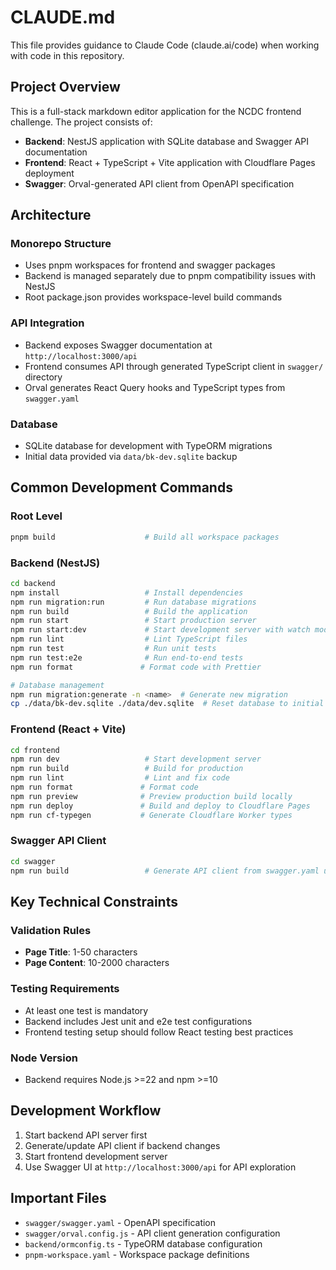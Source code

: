 # CLAUDE.md

This file provides guidance to Claude Code (claude.ai/code) when working with code in this repository.

## Project Overview

This is a full-stack markdown editor application for the NCDC frontend challenge. The project consists of:

- **Backend**: NestJS application with SQLite database and Swagger API documentation
- **Frontend**: React + TypeScript + Vite application with Cloudflare Pages deployment
- **Swagger**: Orval-generated API client from OpenAPI specification

## Architecture

### Monorepo Structure
- Uses pnpm workspaces for frontend and swagger packages
- Backend is managed separately due to pnpm compatibility issues with NestJS
- Root package.json provides workspace-level build commands

### API Integration
- Backend exposes Swagger documentation at `http://localhost:3000/api`
- Frontend consumes API through generated TypeScript client in `swagger/` directory
- Orval generates React Query hooks and TypeScript types from `swagger.yaml`

### Database
- SQLite database for development with TypeORM migrations
- Initial data provided via `data/bk-dev.sqlite` backup

## Common Development Commands

### Root Level
```bash
pnpm build                    # Build all workspace packages
```

### Backend (NestJS)
```bash
cd backend
npm install                   # Install dependencies
npm run migration:run         # Run database migrations
npm run build                 # Build the application
npm run start                 # Start production server
npm run start:dev             # Start development server with watch mode
npm run lint                  # Lint TypeScript files
npm run test                  # Run unit tests
npm run test:e2e              # Run end-to-end tests
npm run format               # Format code with Prettier

# Database management
npm run migration:generate -n <name>  # Generate new migration
cp ./data/bk-dev.sqlite ./data/dev.sqlite  # Reset database to initial state
```

### Frontend (React + Vite)
```bash
cd frontend
npm run dev                   # Start development server
npm run build                 # Build for production
npm run lint                  # Lint and fix code
npm run format               # Format code
npm run preview              # Preview production build locally
npm run deploy               # Build and deploy to Cloudflare Pages
npm run cf-typegen           # Generate Cloudflare Worker types
```

### Swagger API Client
```bash
cd swagger
npm run build                 # Generate API client from swagger.yaml using Orval
```

## Key Technical Constraints

### Validation Rules
- **Page Title**: 1-50 characters
- **Page Content**: 10-2000 characters

### Testing Requirements
- At least one test is mandatory
- Backend includes Jest unit and e2e test configurations
- Frontend testing setup should follow React testing best practices

### Node Version
- Backend requires Node.js >=22 and npm >=10

## Development Workflow

1. Start backend API server first
2. Generate/update API client if backend changes
3. Start frontend development server
4. Use Swagger UI at `http://localhost:3000/api` for API exploration

## Important Files

- `swagger/swagger.yaml` - OpenAPI specification
- `swagger/orval.config.js` - API client generation configuration
- `backend/ormconfig.ts` - TypeORM database configuration
- `pnpm-workspace.yaml` - Workspace package definitions